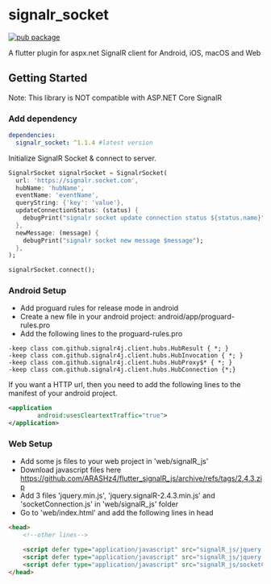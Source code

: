 # signalr_socket

[![pub package](https://img.shields.io/pub/v/signalr_socket.svg)](https://pub.dev/packages/signalr_socket)

A flutter plugin for aspx.net SignalR client for Android, iOS, macOS and Web

## Getting Started

Note: This library is NOT compatible with ASP.NET Core SignalR

### Add dependency

```yaml
dependencies:
  signalr_socket: ^1.1.4 #latest version
```

Initialize SignalR Socket & connect to server.

```dart
SignalrSocket signalrSocket = SignalrSocket(
  url: 'https://signalr.socket.com',
  hubName: 'hubName',
  eventName: 'eventName',
  queryString: {'key': 'value'},
  updateConnectionStatus: (status) {
    debugPrint("signalr socket update connection status ${status.name}");
  },
  newMessage: (message) {
    debugPrint("signalr socket new message $message");
  },
);

signalrSocket.connect();
```

### Android Setup
- Add proguard rules for release mode in android
- Create a new file in your android project: android/app/proguard-rules.pro
- Add the following lines to the proguard-rules.pro
```
-keep class com.github.signalr4j.client.hubs.HubResult { *; }
-keep class com.github.signalr4j.client.hubs.HubInvocation { *; }
-keep class com.github.signalr4j.client.hubs.HubProxy$* { *; }
-keep class com.github.signalr4j.client.hubs.HubConnection {*;}
```

If you want a HTTP url, then you need to add the following lines to the manifest of your android project.

```xml
<application
        android:usesCleartextTraffic="true">
</application>
```

### Web Setup
- Add some js files to your web project in 'web/signalR_js'
- Download javascript files here https://github.com/ARASHz4/flutter_signalR_js/archive/refs/tags/2.4.3.zip
- Add 3 files 'jquery.min.js', 'jquery.signalR-2.4.3.min.js' and 'socketConnection.js' in 'web/signalR_js' folder
- Go to 'web/index.html' and add the following lines in head
```html
<head>
    <!--other lines-->

    <script defer type="application/javascript" src="signalR_js/jquery.min.js"></script>
    <script defer type="application/javascript" src="signalR_js/jquery.signalR-2.4.3.min.js"></script>
    <script defer type="application/javascript" src="signalR_js/socketConnection.js"></script>
</head>
```
